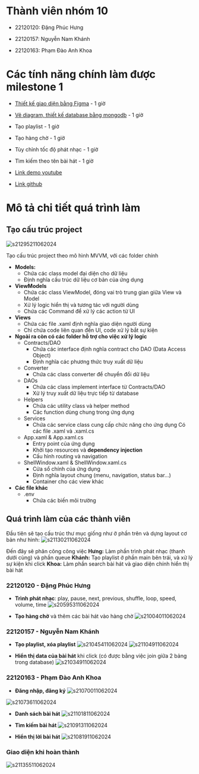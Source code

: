 # Thành viên nhóm 10

- 22120120: Đặng Phúc Hưng

- 22120157: Nguyễn Nam Khánh

- 22120163: Phạm Đào Anh Khoa

  

# Các tính năng chính làm được milestone 1

- [Thiết kế giao diện bằng Figma](https://www.figma.com/design/KQ9QM9HPORYoEXSJpGvn65/LTWin?node-id=0-1&t=a4tj18mjb5halaHx-1) - 1 giờ
- [Vẽ diagram, thiết kế database bằng mongodb](https://app.diagrams.net/#G1t48u7IyroU-gqegTtjc5Kz67LG8n8B9M#%7B%22pageId%22%3A%22WQx1MMiO1pLtJ0Js-RWY%22%7D) - 1 giờ

- Tạo playlist - 1 giờ 

- Tạo hàng chờ - 1 giờ 

- Tùy chỉnh tốc độ phát nhạc - 1 giờ
- Tìm kiếm theo tên bài hát - 1 giờ 


- [Link demo youtube](https://www.youtube.com/watch?v=mV57ojbW5mU)
  
- [Link github](https://github.com/kiin21/Spotify-WP) 

# Mô tả chi tiết quá trình làm
## Tạo cấu trúc project
![s21295211062024](https://a.okmd.dev/md/672b7d624b238.png)

Tạo cấu trúc project theo mô hình MVVM, với các folder chính
- **Models:**
	- Chứa các class model đại diện cho dữ liệu
	- Định nghĩa cấu trúc dữ liệu cơ bản của ứng dụng
- **ViewModels**
	- Chứa các class ViewModel, đóng vai trò trung gian giữa View và Model
	- Xử lý logic hiển thị và tương tác với người dùng
	- Chứa các Command để xử lý các action từ UI
- **Views**
	- Chứa các file .xaml định nghĩa giao diện người dùng
	- Chỉ chứa code liên quan đến UI, code xử lý bắt sự kiện
- **Ngoài ra còn có các folder hỗ trợ cho việc xử lý logic**
  - Contracts/DAO
	- Chứa các interface định nghĩa contract cho DAO (Data Access Object)
	- Định nghĩa các phương thức truy xuất dữ liệu
  - Converter
	- Chứa các class converter để chuyển đổi dữ liệu
  - DAOs
	- Chứa các class implement interface từ Contracts/DAO
	- Xử lý truy xuất dữ liệu trực tiếp từ database
  - Helpers
	- Chứa các utility class và helper method
	- Các function dùng chung trong ứng dụng
  - Services
	- Chứa các service class cung cấp chức năng cho ứng dụng
Có các file .xaml và .xaml.cs
  - App.xaml & App.xaml.cs
	- Entry point của ứng dụng
	- Khởi tạo resources và **dependency injection**
	- Cấu hình routing và navigation
  - ShellWindow.xaml & ShellWindow.xaml.cs
	- Cửa sổ chính của ứng dụng
	- Định nghĩa layout chung (menu, navigation, status bar...)
	- Container cho các view khác
- **Các file khác**
  - .env
	- Chứa các biến môi trường 




## Quá trình làm của các thành viên

Đầu tiên sẽ tạo cấu trúc thư mục giống như ở phần trên và dựng layout cơ bản như hình:
![s21130211062024](https://a.okmd.dev/md/672b7970efe21.png)

Đến đây sẽ phân công công việc
**Hưng:** Làm phần trình phát nhạc (thanh dưới cùng) và phần queue
**Khánh:** Tạo playlist ở phần main bên trái, và xử lý sự kiện khi click 
**Khoa:** Làm phần search bài hát và giao diện chính hiển thị bài hát
### 22120120 - Đặng Phúc Hưng

- **Trình phát nhạc**: play, pause, next, previous, shuffle, loop, speed, volume, time
![s20595311062024](https://a.okmd.dev/md/672b765baeea5.png)

- **Tạo hàng chờ** và thêm các bài hát vào hàng chờ
![s21004011062024](https://a.okmd.dev/md/672b768a38f7d.png)

### 22120157 - Nguyễn Nam Khánh

- **Tạo playlist, xóa playlist**
![s21045411062024](https://a.okmd.dev/md/672b77898b661.png)
![s21104911062024](https://a.okmd.dev/md/672b78ebc77d4.png)

- **Hiển thị data của bài hát** khi click (có được bằng việc join giữa 2 bảng trong database)
![s21034911062024](https://a.okmd.dev/md/672b774890f42.png)


### 22120163 - Phạm Đào Anh Khoa

- **Đăng nhập, đăng ký**
![s21070011062024](https://a.okmd.dev/md/672b780771140.png)

![s21073611062024](https://a.okmd.dev/md/672b782ac7778.png)

- **Danh sách bài hát**
![s21101811062024](https://a.okmd.dev/md/672b78cce5dba.png)

- **Tìm kiếm bài hát**
![s21091311062024](https://a.okmd.dev/md/672b788c084fd.png)

- **Hiển thị lời bài hát**
![s21081911062024](https://a.okmd.dev/md/672b78559cae7.png)

### Giao diện khi hoàn thành
![s21135511062024](https://a.okmd.dev/md/672b79a673ee6.png)
